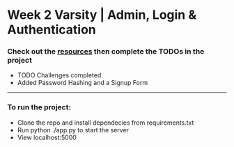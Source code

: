 # Week 2 Varsity | Admin, Login & Authentication

### Check out the [resources](https://github.com/flask-django-independent-study/varsity/blob/master/Resources/Week-2.md) then complete the TODOs in the project

* TODO Challenges completed.
* Added Password Hashing and a Signup Form
<hr>

### To run the project:
  * Clone the repo and install dependecies from requirements.txt
  * Run python ./app.py to start the server
  * View localhost:5000